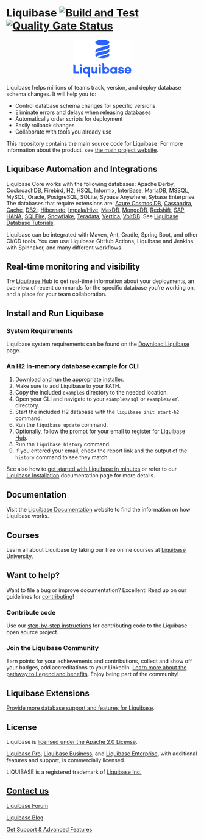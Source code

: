 # Liquibase [![Build and Test](https://github.com/liquibase/liquibase/actions/workflows/build.yml/badge.svg)](https://github.com/liquibase/liquibase/actions/workflows/build.yml) [![Quality Gate Status](https://sonarcloud.io/api/project_badges/measure?project=liquibase&metric=alert_status)](https://sonarcloud.io/summary/new_code?id=liquibase)
<p align="center"><img src="https://github.com/liquibase/liquibase/blob/master/Liquibase.png" width="30%" height="30%"></p>

Liquibase helps millions of teams track, version, and deploy database schema changes. It will help you to:
- Control database schema changes for specific versions
- Eliminate errors and delays when releasing databases
- Automatically order scripts for deployment
- Easily rollback changes
- Collaborate with tools you already use

This repository contains the main source code for Liquibase. For more information about the product, see [the main project website](https://www.liquibase.org/).

## Liquibase Automation and Integrations

Liquibase Core works with the following databases: Apache Derby, CockroachDB, Firebird, H2, HSQL, Informix, InterBase, MariaDB, MSSQL, MySQL, Oracle, PostgreSQL, SQLite, Sybase Anywhere, Sybase Enterprise. The databases that require extensions are: [Azure Cosmos DB](https://github.com/liquibase/liquibase-cosmosdb), [Cassandra](https://github.com/liquibase/liquibase-cassandra), [Cache](https://github.com/liquibase/liquibase-cache), [DB2i](https://github.com/liquibase/liquibase-db2i), [Hibernate](https://github.com/liquibase/liquibase-hibernate), [Impala/Hive](https://github.com/eselyavka/liquibase-impala), [MaxDB](https://github.com/liquibase/liquibase-maxdb), [MongoDB](https://github.com/liquibase/liquibase-mongodb), [Redshift](https://github.com/liquibase/liquibase-redshift), [SAP HANA](https://github.com/liquibase/liquibase-hanadb), [SQLFire](https://github.com/liquibase/liquibase-sqlfire), [Snowflake](https://github.com/liquibase/liquibase-snowflake), [Teradata](https://github.com/liquibase/liquibase-teradata), [Vertica](https://github.com/liquibase/liquibase-vertica), [VoltDB](https://github.com/diorman/liquibase-voltdb). See [Liquibase Database Tutorials](https://docs.liquibase.com/workflows/database-setup-tutorials/home.html).

Liquibase can be integrated with Maven, Ant, Gradle, Spring Boot, and other CI/CD tools. You can use Liquibase GitHub Actions, Liquibase and Jenkins with Spinnaker, and many different workflows.

## Real-time monitoring and visibility
Try [Liquibase Hub](https://hub.liquibase.com/) to get real-time information about your deployments, an overview of recent commands for the specific database you’re working on, and a place for your team collaboration.

## Install and Run Liquibase

### System Requirements
Liquibase system requirements can be found on the [Download Liquibase](https://www.liquibase.org/download) page.

### An H2 in-memory database example for CLI
1. [Download and run the appropriate installer](https://www.liquibase.org/download). 
2. Make sure to add Liquibase to your PATH.
3. Copy the included `examples` directory to the needed location.
4. Open your CLI and navigate to your `examples/sql` or `examples/xml` directory.
5. Start the included H2 database with the `liquibase init start-h2` command.
6. Run the `liquibase update` command.
7. Optionally, follow the prompt for your email to register for [Liquibase Hub](https://hub.liquibase.com/).
8. Run the `liquibase history` command.
9. If you entered your email, check the report link and the output of the `history` command to see they match. 

See also how to [get started with Liquibase in minutes](https://www.liquibase.org/get-started/quickstart) or refer to our [Liquibase Installation](https://docs.liquibase.com/concepts/installation/home.html) documentation page for more details.

## Documentation

Visit the [Liquibase Documentation](https://docs.liquibase.com/home.html) website to find the information on how Liquibase works.

## Courses

Learn all about Liquibase by taking our free online courses at [Liquibase University](https://learn.liquibase.com/).

## Want to help?

Want to file a bug or improve documentation? Excellent! Read up on our guidelines for [contributing](https://www.liquibase.org/community/index.html)!

### Contribute code 

Use our [step-by-step instructions](https://www.liquibase.org/community/contribute/code) for contributing code to the Liquibase open source project. 

### Join the Liquibase Community

Earn points for your achievements and contributions, collect and show off your badges, add accreditations to your LinkedIn. [Learn more about the pathway to Legend and benefits](https://www.liquibase.org/community/liquibase-legends). Enjoy being part of the community!

## Liquibase Extensions

[Provide more database support and features for Liquibase](https://www.liquibase.org/extensions).

## License

Liquibase is [licensed under the Apache 2.0 License](https://github.com/liquibase/liquibase/blob/master/LICENSE.txt).

[Liquibase Pro](https://www.liquibase.com/products/pro), [Liquibase Business](https://www.liquibase.com/products/business), and [Liquibase Enterprise](https://www.liquibase.com/products/enterprise), with additional features and support, is commercially licensed.

LIQUIBASE is a registered trademark of [Liquibase Inc.](https://www.liquibase.com/company)

## [Contact us](https://www.liquibase.org/contact)

[Liquibase Forum](https://forum.liquibase.org/) 

[Liquibase Blog](https://www.liquibase.org/blog)

[Get Support & Advanced Features](https://liquibase.com/pricing)


